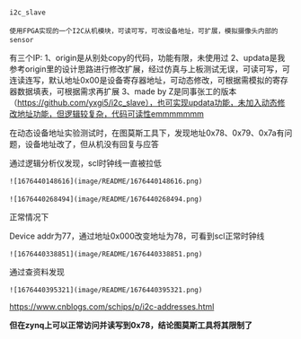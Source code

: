 ## 
    i2c_slave

    使用FPGA实现的一个I2C从机模块，可读可写，可改设备地址，可扩展，模拟摄像头内部的sensor

有三个IP:
   	 1、origin是从别处copy的代码，功能有限，未使用过
   	 2、updata是我参考origin里的设计思路进行修改扩展，经过仿真与上板测试无误，可读可写，可连读连写，默认地址0x00是设备寄存器地址，可动态修改，可根据需模拟的寄存器数据填表，可根据需求再扩展
    	3、made by Z是同事张工的版本（https://github.com/yxgi5/i2c_slave），也可实现updata功能，未加入动态修改地址功能，但逻辑较复杂，代码可读性emmmmmmm


在动态设备地址实验测试时，在图莫斯工具下，发现地址0x78、0x79、0x7a有问题，设备地址改了，但从机没有回复与应答

通过逻辑分析仪发现，scl时钟线一直被拉低

    ![1676440148616](image/README/1676440148616.png)

    ![1676440268494](image/README/1676440268494.png)


正常情况下

Device addr为77，通过地址0x000改变地址为78，可看到scl正常时钟线

    ![1676440338851](image/README/1676440338851.png)

通过查资料发现

    ![1676440395321](image/README/1676440395321.png)

https://www.cnblogs.com/schips/p/i2c-addresses.html

**但在zynq上可以正常访问并读写到0x78，结论图莫斯工具将其限制了**
